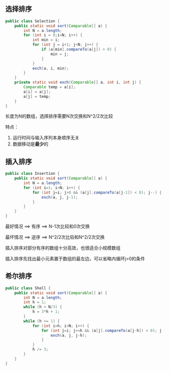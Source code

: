 ## 选择排序
```java
public class Selection {
    public static void sort(Comparable[] a) {
        int N = a.length;
        for (int i = 0;i<N; i++) {
            int min = i;
            for (int j = i+1; j<N; j++) {
                if (a[min].compareTo(a[j]) > 0) {
                    min = j;
                }
            }
            exch(a, i, min);
        }
    }
    private static void exch(Comparable[] a, int i, int j) {
        Comparable temp = a[i];
        a[i] = a[j];
        a[j] = temp;
    }
}
```
长度为N的数组，选择排序需要N次交换和N^2/2次比较

特点：
1. 运行时间与输入序列本身顺序无关
2. 数据移动是**最少**的

## 插入排序
```java
public class Insertion {
    public static void sort(Comparable[] a) {
        int N = a.length;
        for (int i=1; i<N; i++) {
            for (int j=i; j>0 && (a[j].compareTo(a[j-1]) < 0); j--) {
                exch(a, j, j-1);
            }
        }
    }
}
```
最好情况 ==> 有序 ==> N-1次比较和0次交换

最坏情况 ==> 逆序 ==> N^2/2次比较和N^2/2次交换

插入排序对部分有序的数组十分高效，也很适合小规模数组

插入排序先找出最小元素置于数组的最左边，可以省略内循环j>0的条件

## 希尔排序
```java
public class Shell {
    public static void sort(Comparable[] a) {
        int N = a.length;
        int h = 1;
        while (h < N/3) {
            h = 3*h + 1;
        }
        while (h >= 1) {
            for (int i=h; i<N; i++) {
                for (int j=i; j>=h && (a[j].compareTo(a[j-h]) < 0); j -= h) {
                    exch(a, j, j-h);
                }
            }
            h /= 3;
        }
    }
}

```
